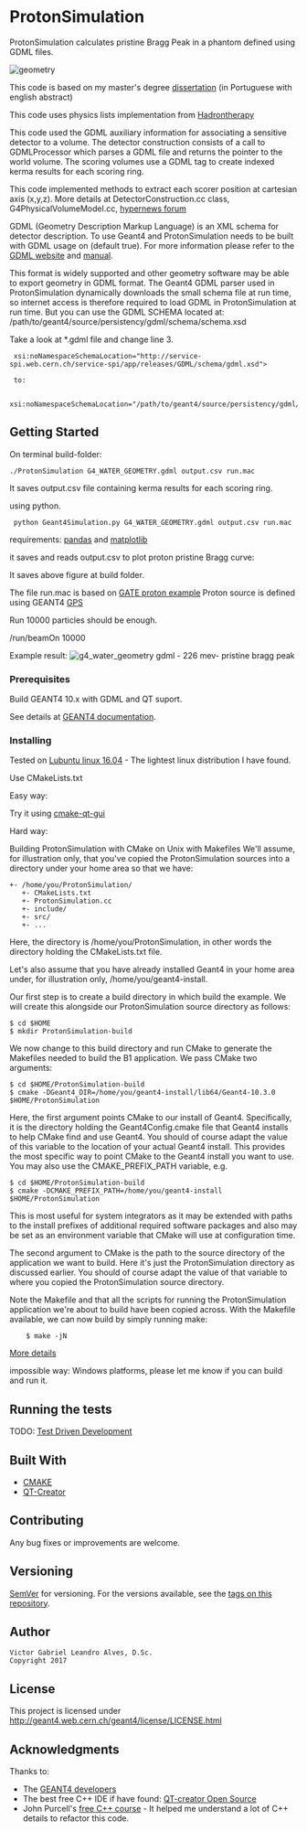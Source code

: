 # ProtonSimulation
ProtonSimulation calculates pristine Bragg Peak in a phantom defined using GDML files.

![geometry](https://user-images.githubusercontent.com/6777517/34076063-a55b0aa8-e2c1-11e7-927b-f9782534b38e.jpg)

This code is based on my master's degree [dissertation](http://www1.inca.gov.br/pqrt/download/trab/dissertacao_mestrado_victor_gabriel_leandro_alves.pdf) (in Portuguese with english abstract)

This code uses physics lists implementation from [Hadrontherapy](https://twiki.cern.ch/twiki/bin/view/Geant4/AdvancedExamplesHadrontherapy)

This code used the GDML auxiliary information for associating a sensitive detector to a volume.
The detector construction consists of a call to GDMLProcessor which parses a GDML file and returns the pointer to the world volume.
The scoring volumes use a GDML tag to create indexed kerma results for each scoring ring.

This code implemented methods to extract each scorer position at cartesian axis (x,y,z).
More details at DetectorConstruction.cc class, G4PhysicalVolumeModel.cc, [hypernews forum](http://hypernews.slac.stanford.edu/HyperNews/geant4/get/geometry/138/1/1.html)

GDML (Geometry Description Markup Language) is an XML schema for detector description.
To use Geant4 and ProtonSimulation needs to be built with GDML usage on (default true). For more
information please refer to the [GDML website](http://gdml.web.cern.ch/GDML) and
[manual](http://gdml.web.cern.ch/GDML/doc/GDMLmanual.pdf).

This format is widely supported and other geometry software may be able to export
geometry in GDML format.
     The Geant4 GDML parser used in ProtonSimulation dynamically downloads the small
     schema file at run time, so internet access is therefore required to
     load GDML in ProtonSimulation at run time. But you can use the GDML SCHEMA
     located at: /path/to/geant4/source/persistency/gdml/schema/schema.xsd

Take a look at *.gdml file and change line 3.
     
     xsi:noNamespaceSchemaLocation="http://service-spi.web.cern.ch/service-spi/app/releases/GDML/schema/gdml.xsd">
     
     to:
     
     xsi:noNamespaceSchemaLocation="/path/to/geant4/source/persistency/gdml/schema/schema.xsd">


## Getting Started

On terminal build-folder:

    ./ProtonSimulation G4_WATER_GEOMETRY.gdml output.csv run.mac

It saves output.csv file containing kerma results for each scoring ring.


using python.

     python Geant4Simulation.py G4_WATER_GEOMETRY.gdml output.csv run.mac

requirements: [pandas](https://pandas.pydata.org/) and [matplotlib](https://matplotlib.org/)

it saves and reads output.csv to plot proton pristine Bragg curve:

It saves above figure at build folder.

The file run.mac is based on [GATE proton example](https://dsarrut.gitbooks.io/gate-exercises/content/ex3.html)
Proton source is defined using GEANT4 [GPS](http://nngroup.physics.sunysb.edu/captain/reference/master/detSim/dox/detSimGPS.html)

Run 10000 particles should be enough.

/run/beamOn 10000

Example result:
![g4_water_geometry gdml - 226 mev- pristine bragg peak](https://user-images.githubusercontent.com/6777517/34075937-409cef8a-e2be-11e7-8cdd-fc9772981484.jpg)

### Prerequisites

Build GEANT4 10.x with GDML and QT suport.

See details at [GEANT4 documentation](https://geant4.web.cern.ch/geant4/UserDocumentation/UsersGuides/InstallationGuide/html/ch02.html).

### Installing

Tested on [Lubuntu linux 16.04](http://lubuntu.net/) - The lightest linux distribution I have found.

Use CMakeLists.txt

Easy way:

Try it using [cmake-qt-gui](https://launchpad.net/ubuntu/xenial/+package/cmake-qt-gui)

Hard way:

Building ProtonSimulation with CMake on Unix with Makefiles
We'll assume, for illustration only, that you've copied the ProtonSimulation sources into a directory under your home area so that we have:

    +- /home/you/ProtonSimulation/
       +- CMakeLists.txt
       +- ProtonSimulation.cc
       +- include/
       +- src/
       +- ...

Here, the directory is /home/you/ProtonSimulation, in other words the directory holding the CMakeLists.txt file.

Let's also assume that you have already installed Geant4 in your home area under, for illustration only, /home/you/geant4-install.

Our first step is to create a build directory in which build the example. We will create this alongside our ProtonSimulation source directory as follows:

    $ cd $HOME
    $ mkdir ProtonSimulation-build

We now change to this build directory and run CMake to generate the Makefiles needed to build the B1 application. We pass CMake two arguments:

    $ cd $HOME/ProtonSimulation-build
    $ cmake -DGeant4_DIR=/home/you/geant4-install/lib64/Geant4-10.3.0 $HOME/ProtonSimulation

Here, the first argument points CMake to our install of Geant4. Specifically, it is the directory holding the Geant4Config.cmake file that Geant4 installs to help CMake find and use Geant4. You should of course adapt the value of this variable to the location of your actual Geant4 install. This provides the most specific way to point CMake to the Geant4 install you want to use. You may also use the CMAKE_PREFIX_PATH variable, e.g.

    $ cd $HOME/ProtonSimulation-build
    $ cmake -DCMAKE_PREFIX_PATH=/home/you/geant4-install $HOME/ProtonSimulation

This is most useful for system integrators as it may be extended with paths to the install prefixes of additional required software packages and also may be set as an environment variable that CMake will use at configuration time.

The second argument to CMake is the path to the source directory of the application we want to build. Here it's just the ProtonSimulation directory as discussed earlier. You should of course adapt the value of that variable to where you copied the ProtonSimulation source directory.

Note the Makefile and that all the scripts for running the ProtonSimulation application we're about to build have been copied across. With the Makefile available, we can now build by simply running make:

        $ make -jN

[More details](https://geant4.web.cern.ch/geant4/UserDocumentation/UsersGuides/ForApplicationDeveloper/html/ch02s08.html)

impossible way:  Windows platforms, please let me know if you can build and run it.

## Running the tests

TODO: [Test Driven Development](http://agiledata.org/essays/tdd.html)

## Built With

* [CMAKE](https://cmake.org/)
* [QT-Creator](https://en.wikipedia.org/wiki/Qt_Creator)

## Contributing

Any bug fixes or improvements are welcome.

## Versioning

[SemVer](http://semver.org/) for versioning. For the versions available, see the [tags on this repository](https://github.com/your/project/tags).

## Author
    Victor Gabriel Leandro Alves, D.Sc.
    Copyright 2017

## License

This project is licensed under http://geant4.web.cern.ch/geant4/license/LICENSE.html

## Acknowledgments

Thanks to:
* The [GEANT4 developers](http://geant4.web.cern.ch/geant4/collaboration/contacts.shtml)
* The best free C++ IDE if have found: [QT-creator Open Source](https://www.qt.io/download-qt-for-application-development)
* John Purcell's [free C++ course](https://www.udemy.com/free-learn-c-tutorial-beginners/) - It helped me understand a lot of C++ details to refactor this code.
